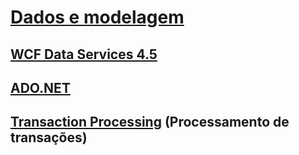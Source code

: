 # [Dados e modelagem](index.md)
## [WCF Data Services 4.5](wcf/)
## [ADO.NET](adonet/)
## [Transaction Processing](transactions/) (Processamento de transações)
